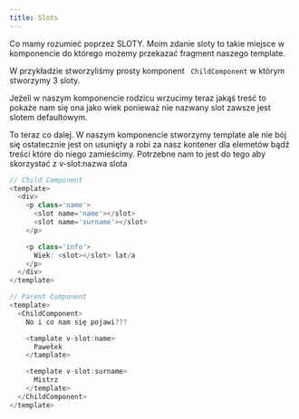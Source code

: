 ```yaml
---
title: Slots
---
```


<div class='mx-10 p-5 bg-gray-600 rounded-lg'>
  <p>Co mamy rozumieć poprzez SLOTY. Moim zdanie sloty to takie miejsce w komponencie do którego możemy przekazać fragment naszego template.</p>

  <p>W przykładzie stworzyliśmy prosty komponent <code class='text-green-500'> ChildComponent</code> w którym stworzymy 3 sloty. </p>

  <p>Jeżeli w naszym komponencie rodzicu wrzucimy teraz jakąś treść to pokaże nam się ona jako wiek ponieważ nie nazwany slot zawsze jest slotem defaultowym. </p>

  <p>To teraz co dalej. W naszym komponencie stworzymy template ale nie bój się ostatecznie jest on usunięty a robi za nasz kontener dla elemetów bądź treści które do niego zamieścimy. Potrzebne nam to jest do tego aby skorzystać z v-slot:nazwa slota</p>

</div>

<div class='flex'>

  <span>

  ```js
  // Child Component
  <template>
    <div>
      <p class='name'>
        <slot name='name'></slot>
        <slot name='surname'></slot>
      </p>

      <p class='info'>
        Wiek: <slot></slot> lat/a
      </p>
    </div>
  </template>
  ```

  </span>

  <span>


  ```js
  // Parent Component
  <template>
    <ChildComponent>
      No i co nam się pojawi???

      <tamplate v-slot:name>
        Pawełek
      </tamplate>

      <template v-slot:surname>
        Mistrz
      </template>
    </ChildComponent>
  </template>
  ```

  </span>

</div>





